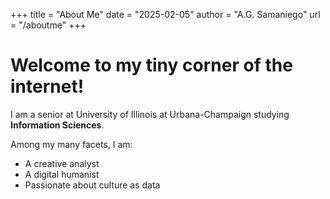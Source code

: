 +++ 
title = "About Me" 
date = "2025-02-05" 
author = "A.G. Samaniego" 
url = "/aboutme"
+++

# Welcome to my tiny corner of the internet!

I am a senior at University of Illinois at Urbana-Champaign studying **Information Sciences**.

Among my many facets, I am:
- A creative analyst
- A digital humanist
- Passionate about culture as data